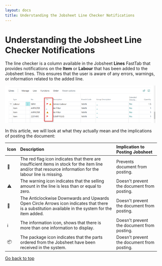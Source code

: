 ```yaml
---
layout: docs
title: Understanding the Jobsheet Line Checker Notifications
---
```


<a name="top"></a>

# Understanding the Jobsheet Line Checker Notifications
The line checker is a column available in the Jobsheet **Lines** FastTab that provides notifications on the **Item** or **Labour** that has been added to the Jobsheet lines. This ensures that the user is aware of any errors, warnings, or information related to the added line. 

   ![](media/garagehive-line-checker.png)

In this article, we will look at what they actually mean and the implications of posting the document:

| Icon | Description                                                                                                                                               | Implication to Posting Jobsheet            |
| :--- | :-------------------------------------------------------------------------------------------------------------------------------------------------------- | :----------------------------------------- |
| 🚩    | The red flag icon indicates that there are insufficient items in stock for the item line and/or that resource information for the labour line is missing. | Prevents document from posting.            |
| ⚠️    | The warning icon indicates that the selling amount in the line is less than or equal to zero.                                                             | Doesn't prevent the document from posting. |
| 🔁    | The Anticlockwise Downwards and Upwards Open Circle Arrows icon indicates that there is a substitution available in the system for the item added.        | Doesn't prevent the document from posting. |
| ℹ️    | The information icon, shows that there is more than one information to display.                                                                           | Doesn't prevent the document from posting. |
| 📦    | The package icon indicates that the parts ordered from the Jobsheet have been received in the system.                                                     | Doesn't prevent the document from posting. |


[Go back to top](#top)
